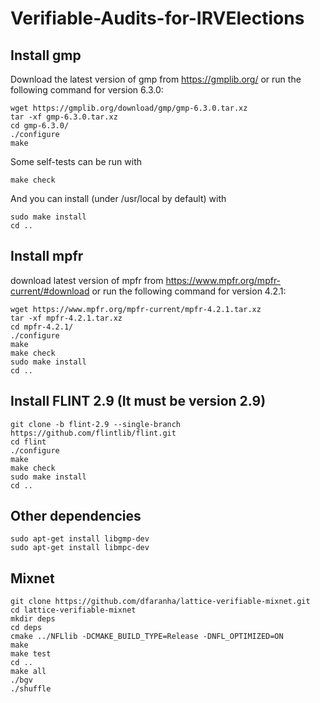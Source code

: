 # Verifiable-Audits-for-IRVElections
## Install gmp

Download the latest version of gmp from https://gmplib.org/ or run the following command for version 6.3.0:
```
wget https://gmplib.org/download/gmp/gmp-6.3.0.tar.xz
tar -xf gmp-6.3.0.tar.xz
cd gmp-6.3.0/
./configure
make
```
Some self-tests can be run with
```
make check
```
And you can install (under /usr/local by default) with
```
sudo make install
cd ..
```
## Install mpfr

download latest version of mpfr from https://www.mpfr.org/mpfr-current/#download or run the following command for version 4.2.1:
```
wget https://www.mpfr.org/mpfr-current/mpfr-4.2.1.tar.xz
tar -xf mpfr-4.2.1.tar.xz
cd mpfr-4.2.1/
./configure
make
make check
sudo make install
cd ..
```
## Install FLINT 2.9 (It must be version 2.9)
```
git clone -b flint-2.9 --single-branch https://github.com/flintlib/flint.git
cd flint
./configure 
make
make check
sudo make install
cd ..
```
## Other dependencies
```
sudo apt-get install libgmp-dev 
sudo apt-get install libmpc-dev
```
## Mixnet
```
git clone https://github.com/dfaranha/lattice-verifiable-mixnet.git
cd lattice-verifiable-mixnet
mkdir deps
cd deps
cmake ../NFLlib -DCMAKE_BUILD_TYPE=Release -DNFL_OPTIMIZED=ON
make
make test
cd ..
make all
./bgv
./shuffle
```
